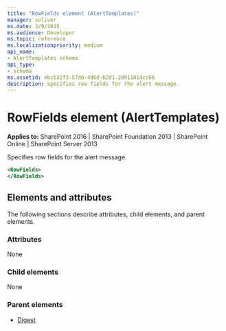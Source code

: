 ```yaml
---
title: "RowFields element (AlertTemplates)"
manager: soliver
ms.date: 3/9/2015
ms.audience: Developer
ms.topic: reference
ms.localizationpriority: medium
api_name:
- AlertTemplates schema
api_type:
- schema
ms.assetid: ebcb32f3-57dd-4d6d-b2d1-2d911014cc66
description: Specifies row fields for the alert message.
---
```


# RowFields element (AlertTemplates)

**Applies to:** SharePoint 2016 | SharePoint Foundation 2013 | SharePoint Online | SharePoint Server 2013

Specifies row fields for the alert message.

```XML
<RowFields>
</RowFields>
```

## Elements and attributes

The following sections describe attributes, child elements, and parent elements.

### Attributes

None

### Child elements

None

### Parent elements

- [Digest](digest-element-alerttemplates.md)
